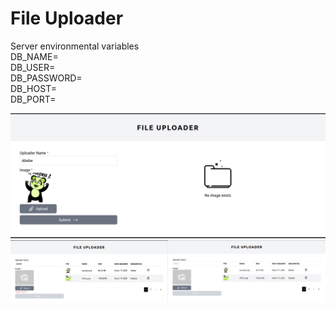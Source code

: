 # File Uploader
Server environmental variables  
DB_NAME=  
DB_USER=  
DB_PASSWORD=  
DB_HOST=  
DB_PORT=  

<img src="screenshots/image-1.png" ><img src="screenshots/image-2.png" width="50%"><img src="screenshots/image-3.png" width="50%">
